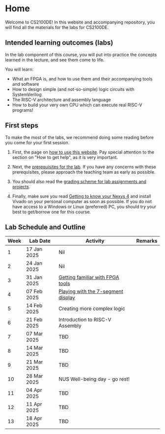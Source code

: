 <!-- # Welcome to MkDocs

For full documentation visit [mkdocs.org](https://www.mkdocs.org).

## Commands

* `mkdocs new [dir-name]` - Create a new project.
* `mkdocs serve` - Start the live-reloading docs server.
* `mkdocs build` - Build the documentation site.
* `mkdocs -h` - Print help message and exit.

## Project layout

    mkdocs.yml    # The configuration file.
    docs/
        index.md  # The documentation homepage.
        ...       # Other markdown pages, images and other files. -->

# Home

Welcome to CS2100DE! In this website and accompanying repository, you will find all the materials for the labs for CS2100DE. 

## Intended learning outcomes (labs)

In the lab component of this course, you will put into practice the concepts learned in the lecture, and see them come to life. 

You will learn:

* What an FPGA is, and how to use them and their accompanying tools and software 
* How to design simple (and not-so-simple) logic circuits with SystemVerilog
* The RISC-V architecture and assembly language
* How to build your very own CPU which can execute real RISC-V programs!

## First steps

To make the most of the labs, we recommend doing some reading before you come for your first session. 

1. First, the page on [how to use this website](howto.md). Pay special attention to the section on "How to get help", as it is very important. 

2. Next, the [prerequisites for the lab](prerequisites.md). If you have any concerns with these prerequisites, please approach the teaching team as early as possible. 

3. You should also read the [grading scheme for lab assignments and projects](grading.md). 

4. Finally, make sure you read [Getting to know your Nexys 4](guides/nexys4.md) and install Vivado on your personal computer as soon as possible. If you do not have access to a Windows or Linux (preferred) PC, you should try your best to get/borrow one for this course. 

## Lab Schedule and Outline

| Week  | Lab Date      | Activity                                                      | Remarks   |
|-------|---------------|---------------------------------------------------------------|-----------|
| 1     | 17 Jan 2025   | Nil                                                           |           |    
| 2     | 24 Jan 2025   | Nil                                                           |           |
| 3     | 31 Jan 2025   | [Getting familiar with FPGA tools](manuals/01/lab_01.md)      |           |
| 4     | 07 Feb 2025   | [Playing with the 7-segment display](manuals/02/lab_02.md)    |           |
| 5     | 14 Feb 2025   | Creating more complex logic                                   |           |
| 6     | 21 Feb 2025   | Introduction to RISC-V Assembly                               |           |
| 7     | 07 Mar 2025   | TBD                                                           |           |
| 8     | 14 Mar 2025   | TBD                                                           |           |
| 9     | 21 Mar 2025   | TBD                                                           |           |
| 10    | 28 Mar 2025   | NUS Well-being day - go rest!                                 |           |
| 11    | 04 Apr 2025   | TBD                                                           |           |
| 12    | 11 Apr 2025   | TBD                                                           |           |
| 13    | 18 Apr 2025   | TBD                                                           |           |

